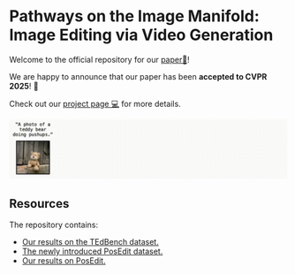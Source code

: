 # Pathways on the Image Manifold:<br>Image Editing via Video Generation

Welcome to the official repository for our [paper📝](https://arxiv.org/abs/2411.16819)!

We are happy to announce that our paper has been **accepted to CVPR 2025**! 🎉  

Check out our [project page 💻](https://rotsteinnoam.github.io/Frame2Frame/) for more details.

![Main Video Figure](git_data/main_vid.gif)
<br>

## Resources
The repository contains:
- [Our results on the TEdBench dataset.](data/TEdBench_results/)
- [The newly introduced PosEdit dataset.](data/PosEdit/)
- [Our results on PosEdit.](data/PosEdit_results/)